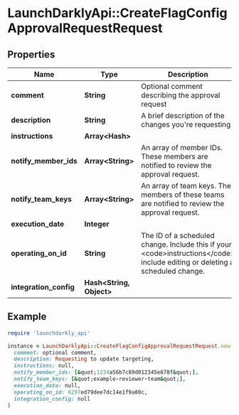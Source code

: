 # LaunchDarklyApi::CreateFlagConfigApprovalRequestRequest

## Properties

| Name | Type | Description | Notes |
| ---- | ---- | ----------- | ----- |
| **comment** | **String** | Optional comment describing the approval request | [optional] |
| **description** | **String** | A brief description of the changes you&#39;re requesting |  |
| **instructions** | **Array&lt;Hash&gt;** |  |  |
| **notify_member_ids** | **Array&lt;String&gt;** | An array of member IDs. These members are notified to review the approval request. | [optional] |
| **notify_team_keys** | **Array&lt;String&gt;** | An array of team keys. The members of these teams are notified to review the approval request. | [optional] |
| **execution_date** | **Integer** |  | [optional] |
| **operating_on_id** | **String** | The ID of a scheduled change. Include this if your &lt;code&gt;instructions&lt;/code&gt; include editing or deleting a scheduled change. | [optional] |
| **integration_config** | **Hash&lt;String, Object&gt;** |  | [optional] |

## Example

```ruby
require 'launchdarkly_api'

instance = LaunchDarklyApi::CreateFlagConfigApprovalRequestRequest.new(
  comment: optional comment,
  description: Requesting to update targeting,
  instructions: null,
  notify_member_ids: [&quot;1234a56b7c89d012345e678f&quot;],
  notify_team_keys: [&quot;example-reviewer-team&quot;],
  execution_date: null,
  operating_on_id: 6297ed79dee7dc14e1f9a80c,
  integration_config: null
)
```

